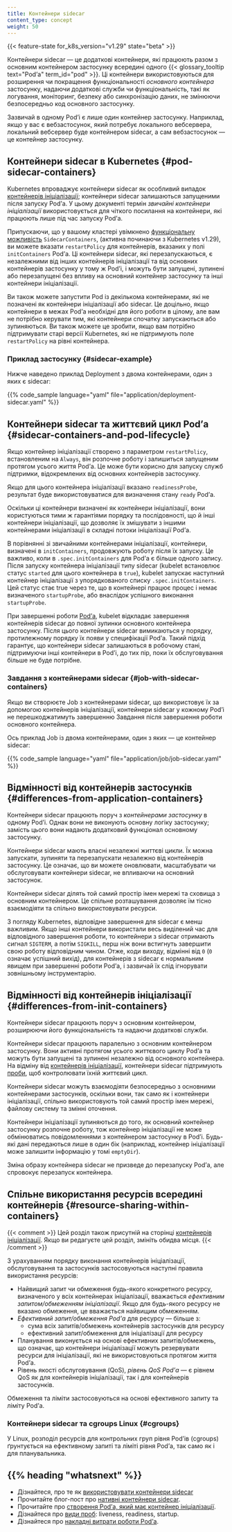 ```yaml
---
title: Контейнери sidecar
content_type: concept
weight: 50
---
```


<!-- overview -->

{{< feature-state for_k8s_version="v1.29" state="beta" >}}

Контейнери sidecar — це додаткові контейнери, які працюють разом з основним контейнером застосунку всередині одного {{< glossary_tooltip text="Podʼа" term_id="pod" >}}. Ці контейнери використовуються для розширення чи покращення функціональності _основного контейнера_ застосунку, надаючи додаткові служби чи функціональність, такі як логування, моніторинг, безпеку або синхронізацію даних, не змінюючи безпосередньо код основного застосунку.

Зазвичай в одному Podʼі є лише один контейнер застосунку. Наприклад, якщо у вас є вебзастосунок, який потребує локального вебсервера, локальний вебсервер буде контейнером sidecar, а сам вебзастосунок — це контейнер застосунку.

<!-- body -->

## Контейнери sidecar в Kubernetes {#pod-sidecar-containers}

Kubernetes впроваджує контейнери sidecar як особливий випадок [контейнерів ініціалізації](/docs/concepts/workloads/pods/init-containers/); контейнери sidecar залишаються запущеними після запуску Podʼа. У цьому документі термін _звичайні контейнери ініціалізації_ використовується для чіткого посилання на контейнери, які працюють лише під час запуску Podʼа.

Припускаючи, що у вашому кластері увімкнено [функціональну можливість](/docs/reference/command-line-tools-reference/feature-gates/) `SidecarContainers`, (активна починаючи з Kubernetes v1.29), ви можете вказати `restartPolicy` для контейнерів, вказаних у полі `initContainers` Podʼа. Ці контейнери sidecar, які перезапускаються, є незалежними від інших контейнерів ініціалізації та від основних контейнерів застосунку у тому ж Podʼі, і можуть бути запущені, зупинені або перезапущені без впливу на основний контейнер застосунку та інші контейнери ініціалізації.

Ви також можете запустити Pod із декількома контейнерами, які не позначені як контейнери ініціалізації або sidecar. Це доцільно, якщо контейнери в межах Podʼа необхідні для його роботи в цілому, але вам не потрібно керувати тим, які контейнери спочатку запускаються або зупиняються. Ви також можете це зробити, якщо вам потрібно підтримувати старі версії Kubernetes, які не підтримують поле `restartPolicy` на рівні контейнера.

### Приклад застосунку {#sidecar-example}

Нижче наведено приклад Deployment з двома контейнерами, один з яких є sidecar:

{{% code_sample language="yaml" file="application/deployment-sidecar.yaml" %}}

## Контейнери sidecar та життєвий цикл Podʼа {#sidecar-containers-and-pod-lifecycle}

Якщо контейнер ініціалізації створено з параметром `restartPolicy`, встановленим на `Always`, він розпочне роботу і залишиться запущеним протягом усього життя Podʼа. Це може бути корисно для запуску служб підтримки, відокремлених від основних контейнерів застосунку.

Якщо для цього контейнера ініціалізації вказано `readinessProbe`, результат буде використовуватися для визначення стану `ready` Podʼа.

Оскільки ці контейнери визначені як контейнери ініціалізації, вони користуються тими ж гарантіями порядку та послідовності, що й інші контейнери ініціалізації, що дозволяє їх змішувати з іншими контейнерами ініціалізації в складні потоки ініціалізації Podʼа.

В порівнянні зі звичайними контейнерами ініціалізації, контейнери, визначені в `initContainers`, продовжують роботу після їх запуску. Це важливо, коли в `.spec.initContainers` для Podʼа є більше одного запису. Після запуску контейнера ініціалізації типу sidecar (kubelet встановлює статус `started` для цього контейнера в `true`), kubelet запускає наступний контейнер ініціалізації з упорядкованого списку `.spec.initContainers`. Цей статус стає true через те, що в контейнері працює процес і немає визначеного `startupProbe`, або внаслідок успішного виконання `startupProbe`.

При завершенні роботи [Podʼа](/docs/concepts/workloads/pods/pod-lifecycle/#termination-with-sidecars), kubelet відкладає завершення контейнерів sidecar до повної зупинки основного контейнера застосунку. Після цього контейнери sidecar вимикаються у порядку, протилежному порядку їх появи у специфікації Podʼа. Такий підхід гарантує, що контейнери sidecar залишаються в робочому стані, підтримуючи інші контейнери в Podʼі, до тих пір, поки їх обслуговування більше не буде потрібне.

### Завдання з контейнерами sidecar {#job-with-sidecar-containers}

Якщо ви створюєте Job з контейнерами sidecar, що використовує їх за допомогою контейнерів ініціалізації, контейнери sidecar у кожному Podʼі не перешкоджатимуть завершенню Завдання після завершення роботи основного контейнера.

Ось приклад Job із двома контейнерами, один з яких — це контейнер sidecar:

{{% code_sample language="yaml" file="application/job/job-sidecar.yaml" %}}

## Відмінності від контейнерів застосунків {#differences-from-application-containers}

Контейнери sidecar працюють поруч з _контейнерами застосунку_ в одному Podʼі. Однак вони не виконують основну логіку застосунку; замість цього вони надають додатковий функціонал основному застосунку.

Контейнери sidecar мають власні незалежні життєві цикли. Їх можна запускати, зупиняти та перезапускати незалежно від контейнерів застосунку. Це означає, що ви можете оновлювати, масштабувати чи обслуговувати контейнери sidecar, не впливаючи на основний застосунок.

Контейнери sidecar ділять той самий простір імен мережі та сховища з основним контейнером. Це спільне розташування дозволяє їм тісно взаємодіяти та спільно використовувати ресурси.

З погляду Kubernetes, відповідне завершення для sidecar є менш важливим. Якщо інші контейнери використали весь виділений час для відповідного завершення роботи, то контейнери з sidecar отримають сигнал `SIGTERM`, а потім `SIGKILL`, перш ніж вони встигнуть завершити свою роботу відповідним чином. Отже, коди виходу, відмінні від `0` (`0` означає успішний вихід), для контейнерів з sidecar є нормальним явищем при завершенні роботи Podʼа, і зазвичай їх слід ігнорувати зовнішньому інструментарію.

## Відмінності від контейнерів ініціалізації {#differences-from-init-containers}

Контейнери sidecar працюють поруч з основним контейнером, розширюючи його функціональність та надаючи додаткові служби.

Контейнери sidecar працюють паралельно з основним контейнером застосунку. Вони активні протягом усього життєвого циклу Podʼа та можуть бути запущені та зупинені незалежно від основного контейнера. На відміну від [контейнерів ініціалізації](/docs/concepts/workloads/pods/init-containers/), контейнери sidecar підтримують [проби](/docs/concepts/workloads/pods/pod-lifecycle/#types-of-probe), щоб контролювати їхній життєвий цикл.

Контейнери sidecar можуть взаємодіяти безпосередньо з основними контейнерами застосунків, оскільки вони, так само як і контейнери ініціалізації, спільно використовують той самий простір імен мережі, файлову систему та змінні оточення.

Контейнери ініціалізації зупиняються до того, як основний контейнер застосунку розпочне роботу, тож контейнер ініціалізації не може обмінюватись повідомленнями з контейнером застосунку в Podʼі. Будь-які дані передаються лише в один бік (наприклад, контейнер ініціалізації може залишити інформацію у томі `emptyDir`).

Зміна образу контейнера sidecar не призведе до перезапуску Podʼа, але спровокує перезапуск контейнера.

## Спільне використання ресурсів всередині контейнерів {#resource-sharing-within-containers}

{{< comment >}}
Цей розділ також присутній на сторінці [контейнерів ініціалізації](/docs/concepts/workloads/pods/init-containers/).
Якщо ви редагуєте цей розділ, змініть обидва місця.
{{< /comment >}}

З урахуванням порядку виконання контейнерів ініціалізації, обслуговування та застосунків застосовуються наступні правила
використання ресурсів:

- Найвищий запит чи обмеження будь-якого конкретного ресурсу, визначеного у всіх контейнерах ініціалізації, вважається _ефективним запитом/обмеженням ініціалізації_. Якщо для будь-якого ресурсу не вказано обмеження, це вважається найвищим обмеженням.
- _Ефективний запит/обмеження Podʼа_ для ресурсу — більше з:
  - сума всіх запитів/обмежень контейнерів застосунків для ресурсу
  - ефективний запит/обмеження для ініціалізації для ресурсу
- Планування виконується на основі ефективних запитів/обмежень, що означає, що контейнери ініціалізації можуть резервувати ресурси для ініціалізації, які не використовуються протягом життя Podʼа.
- Рівень якості обслуговування (QoS), *рівень QoS Podʼа* — є рівнем QoS як для контейнерів ініціалізації, так і для контейнерів застосунків.

Обмеження та ліміти застосовуються на основі ефективного запиту та ліміту Podʼа.

### Контейнери sidecar та cgroups Linux {#cgroups}

У Linux, розподіл ресурсів для контрольних груп рівня Podʼів (cgroups) ґрунтується на ефективному запиті та ліміті рівня Podʼа, так само як і для планувальника.

## {{% heading "whatsnext" %}}

- Дізнайтеся, про те як [використовувати контейнери sidecar](/docs/tutorials/configuration/pod-sidecar-containers/)
- Прочитайте блог-пост про [нативні контейнери sidecar](/blog/2023/08/25/native-sidecar-containers/).
- Прочитайте про [створення Podʼа, який має контейнер ініціалізації](/docs/tasks/configure-pod-container/configure-pod-initialization/#create-a-pod-that-has-an-init-container).
- Дізнайтеся про [види проб](/docs/concepts/workloads/pods/pod-lifecycle/#types-of-probe): liveness, readiness, startup.
- Дізнайтеся про [накладні витрати роботи Podʼа](/docs/concepts/scheduling-eviction/pod-overhead/).
